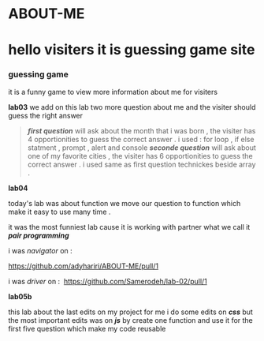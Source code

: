 # ABOUT-ME

# hello visiters it is guessing game site

### guessing game 

it is a funny game to view more information about me for visiters

**lab03**
we add on this lab two more question about me and the visiter should guess the right answer
  
  >  ***first question*** will ask about the month that i was born , the visiter has 4 opportionities to guess the correct answer .
  i used : for loop , if else statment , prompt , alert and console 
  >  ***seconde question*** will ask about one of my favorite cities , the visiter has 6 opportionities to guess the correct answer .
  i used same as first question technickes  beside array .

**lab04**

today's lab was about function we move our question to function which make it easy to use many time .

it was the most funniest lab cause it is working with partner what we call it ***pair programming***

i was *navigator* on : 

https://github.com/adyhariri/ABOUT-ME/pull/1

i was *driver* on : 
https://github.com/Samerodeh/lab-02/pull/1

**lab05b**

this lab about the last edits on my project for me i do some edits on ***css*** but the most important edits was on ***js*** by create one function and use it for the first five question which make my code reusable 